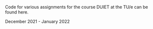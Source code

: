 Code for various assignments for the course DUIET at the TU/e can be found here.


December 2021 - January 2022
